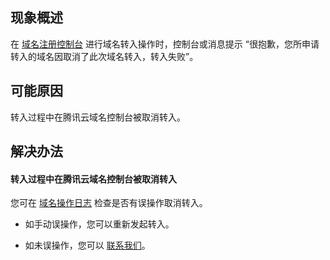 ## 现象概述

在 [域名注册控制台](https://console.cloud.tencent.com/domain/mydomain) 进行域名转入操作时，控制台或消息提示 “很抱歉，您所申请转入的域名因取消了此次域名转入，转入失败”。

## 可能原因

转入过程中在腾讯云域名控制台被取消转入。

## 解决办法

#### 转入过程中在腾讯云域名控制台被取消转入

您可在 [域名操作日志](https://console.cloud.tencent.com/domain/logs) 检查是否有误操作取消转入。
- 如手动误操作，您可以重新发起转入。

- 如未误操作，您可以 [联系我们](https://intl.cloud.tencent.com/contact-sales)。
